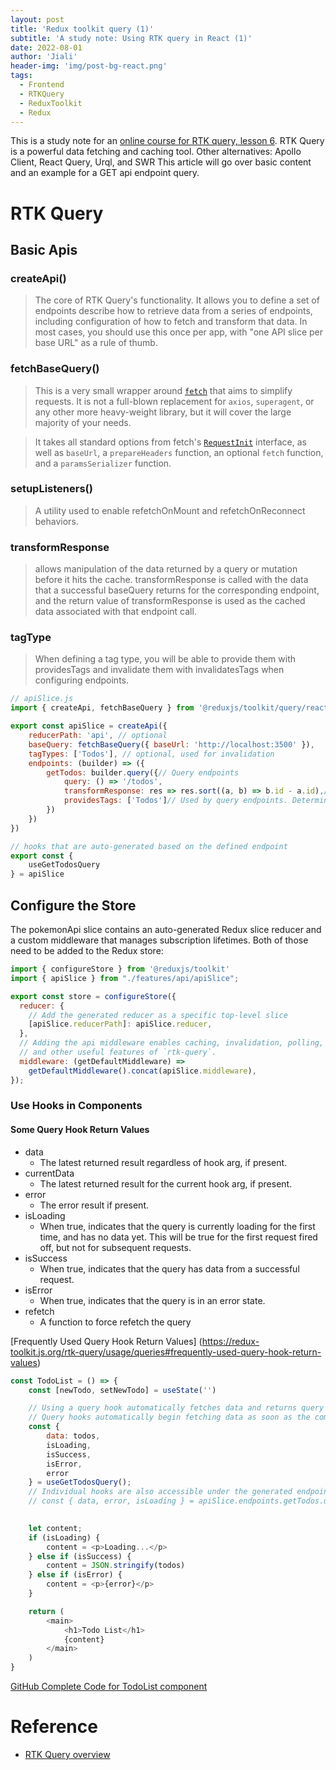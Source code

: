 ```yaml
---
layout: post
title: 'Redux toolkit query (1)'
subtitle: 'A study note: Using RTK query in React (1)'
date: 2022-08-01
author: 'Jiali'
header-img: 'img/post-bg-react.png'
tags:
  - Frontend
  - RTKQuery
  - ReduxToolkit
  - Redux
---
```


This is a study note for an [online course for RTK query, lesson 6](https://www.youtube.com/watch?v=HyZzCHgG3AY).
RTK Query is a powerful data fetching and caching tool. Other alternatives:  Apollo Client, React Query, Urql, and SWR
This article will go over basic content and an example for a GET api endpoint query.

# RTK Query

## Basic Apis

### createApi()

> The core of RTK Query's functionality. It allows you to define a set of endpoints describe how to retrieve data from a series of endpoints, including configuration of how to fetch and transform that data. In most cases, you should use this once per app, with "one API slice per base URL" as a rule of thumb.

### fetchBaseQuery() 

> This is a very small wrapper around [`fetch`](https://developer.mozilla.org/en-US/docs/Web/API/Fetch_API) that aims to simplify requests. It is not a full-blown replacement for `axios`, `superagent`, or any other more heavy-weight library, but it will cover the large majority of your needs.

> It takes all standard options from fetch's [`RequestInit`](https://developer.mozilla.org/en-US/docs/Web/API/WindowOrWorkerGlobalScope/fetch) interface, as well as `baseUrl`, a `prepareHeaders` function, an optional `fetch` function, and a `paramsSerializer` function.

### setupListeners()

> A utility used to enable refetchOnMount and refetchOnReconnect behaviors.

### transformResponse

> allows manipulation of the data returned by a query or mutation before it hits the cache.
> transformResponse is called with the data that a successful baseQuery returns for the corresponding endpoint, and the return value of transformResponse is used as the cached data associated with that endpoint call.

### tagType

> When defining a tag type, you will be able to provide them with providesTags and invalidate them with invalidatesTags when configuring endpoints.

```javascript
// apiSlice.js
import { createApi, fetchBaseQuery } from '@reduxjs/toolkit/query/react'

export const apiSlice = createApi({
    reducerPath: 'api', // optional
    baseQuery: fetchBaseQuery({ baseUrl: 'http://localhost:3500' }),
    tagTypes: ['Todos'], // optional, used for invalidation 
    endpoints: (builder) => ({
        getTodos: builder.query({// Query endpoints
            query: () => '/todos',
            transformResponse: res => res.sort((a, b) => b.id - a.id),// manipulate data
            providesTags: ['Todos']// Used by query endpoints. Determines which 'tag' is attached to the cached data returned by the query.
        })
    })
})

// hooks that are auto-generated based on the defined endpoint
export const {
    useGetTodosQuery
} = apiSlice

```

## Configure the Store

The pokemonApi slice contains an auto-generated Redux slice reducer and a custom middleware that manages subscription lifetimes. Both of those need to be added to the Redux store:

```javascript
import { configureStore } from '@reduxjs/toolkit'
import { apiSlice } from "./features/api/apiSlice";

export const store = configureStore({
  reducer: {
    // Add the generated reducer as a specific top-level slice
    [apiSlice.reducerPath]: apiSlice.reducer,
  },
  // Adding the api middleware enables caching, invalidation, polling,
  // and other useful features of `rtk-query`.
  middleware: (getDefaultMiddleware) =>
    getDefaultMiddleware().concat(apiSlice.middleware),
});
```

### Use Hooks in Components

#### Some Query Hook Return Values

- data
  -  The latest returned result regardless of hook arg, if present.
- currentData 
  - The latest returned result for the current hook arg, if present.
- error 
  - The error result if present.
- isLoading 
  - When true, indicates that the query is currently loading for the first time, and has no data yet. This will be true for the first request fired off, but not for subsequent requests.
- isSuccess 
  - When true, indicates that the query has data from a successful request.
- isError 
  - When true, indicates that the query is in an error state.
- refetch 
  - A function to force refetch the query

[Frequently Used Query Hook Return Values] (https://redux-toolkit.js.org/rtk-query/usage/queries#frequently-used-query-hook-return-values)

```javascript
const TodoList = () => {
    const [newTodo, setNewTodo] = useState('')

    // Using a query hook automatically fetches data and returns query values
    // Query hooks automatically begin fetching data as soon as the component is mounted.
    const {
        data: todos,
        isLoading,
        isSuccess,
        isError,
        error
    } = useGetTodosQuery();
    // Individual hooks are also accessible under the generated endpoints:
    // const { data, error, isLoading } = apiSlice.endpoints.getTodos.useQuery()
  

    let content;
    if (isLoading) {
        content = <p>Loading...</p>
    } else if (isSuccess) {
        content = JSON.stringify(todos)
    } else if (isError) {
        content = <p>{error}</p>
    }

    return (
        <main>
            <h1>Todo List</h1>
            {content}
        </main>
    )
}

```

[GitHub Complete Code for TodoList component](https://github.com/jinjialij/react_redux_toolkit_example/blob/main/06_lesson/src/features/todos/TodoList.js)

# Reference
- [RTK Query overview](https://redux-toolkit.js.org/rtk-query/overview)

